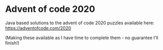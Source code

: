 # Advent of code 2020

Java based solutions to the advent of code 2020 puzzles available here: https://adventofcode.com/2020

(Making these available as I have time to complete them - no guarantee I'll finish!)
